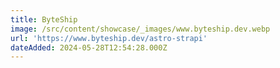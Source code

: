 ```yaml
---
title: ByteShip
image: /src/content/showcase/_images/www.byteship.dev.webp
url: 'https://www.byteship.dev/astro-strapi'
dateAdded: 2024-05-28T12:54:28.000Z
---
```


